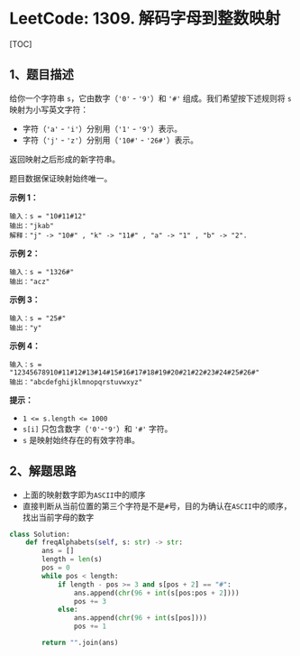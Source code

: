 # LeetCode: 1309. 解码字母到整数映射

[TOC]

## 1、题目描述

给你一个字符串 `s`，它由数字（`'0'` - `'9'`）和 `'#'` 组成。我们希望按下述规则将 `s` 映射为小写英文字符：

-   字符（`'a'` - `'i'`）分别用（`'1'` - `'9'`）表示。
-   字符（`'j'` - `'z'`）分别用（`'10#'` - `'26#'`）表示。 

返回映射之后形成的新字符串。

题目数据保证映射始终唯一。

 

**示例 1：**

```
输入：s = "10#11#12"
输出："jkab"
解释："j" -> "10#" , "k" -> "11#" , "a" -> "1" , "b" -> "2".
```

**示例 2：**

```
输入：s = "1326#"
输出："acz"
```

**示例 3：**

```
输入：s = "25#"
输出："y"
```

**示例 4：**

```
输入：s = "12345678910#11#12#13#14#15#16#17#18#19#20#21#22#23#24#25#26#"
输出："abcdefghijklmnopqrstuvwxyz"
```

 

**提示：**

-   `1 <= s.length <= 1000`
-   `s[i]` 只包含数字（`'0'`-`'9'`）和 `'#'` 字符。
-   `s` 是映射始终存在的有效字符串。

## 2、解题思路

-   上面的映射数字即为`ASCII`中的顺序
-   直接判断从当前位置的第三个字符是不是`#`号，目的为确认在`ASCII`中的顺序，找出当前字母的数字



```python
class Solution:
    def freqAlphabets(self, s: str) -> str:
        ans = []
        length = len(s)
        pos = 0
        while pos < length:
            if length - pos >= 3 and s[pos + 2] == "#":
                ans.append(chr(96 + int(s[pos:pos + 2])))
                pos += 3
            else:
                ans.append(chr(96 + int(s[pos])))
                pos += 1

        return "".join(ans)

```

